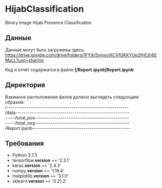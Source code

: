 # HijabClassification
Binary Image Hijab Presence Classification

## Данные
Данные могут быть загружены здесь:
https://drive.google.com/drive/folders/1FYXr5vmxylXCVfGKKYUe2fHCjh6EMxLL?usp=sharing

Код и отчёт содержатся в файле **[/Report.ipynb]Report.ipynb**

## Директория
Взаимное расположение фалов должно выглядеть следующим образом:\
/--------------------------------------------------------------\
/data----------------------------------------------------------\
-----/total_pos------------------------------------------------\
-----/total_neg------------------------------------------------\
/Report.ipynb--------------------------------------------------

## Требования
- Python 3.7.3
- tensorflow.__version__ == '2.3.1'
- keras.__version__ == '2.4.3'
- numpy.__version__ == '1.19.4'
- matplotlib.__version__ == '3.1.0'
- sklearn.__version__ == '0.21.2'
